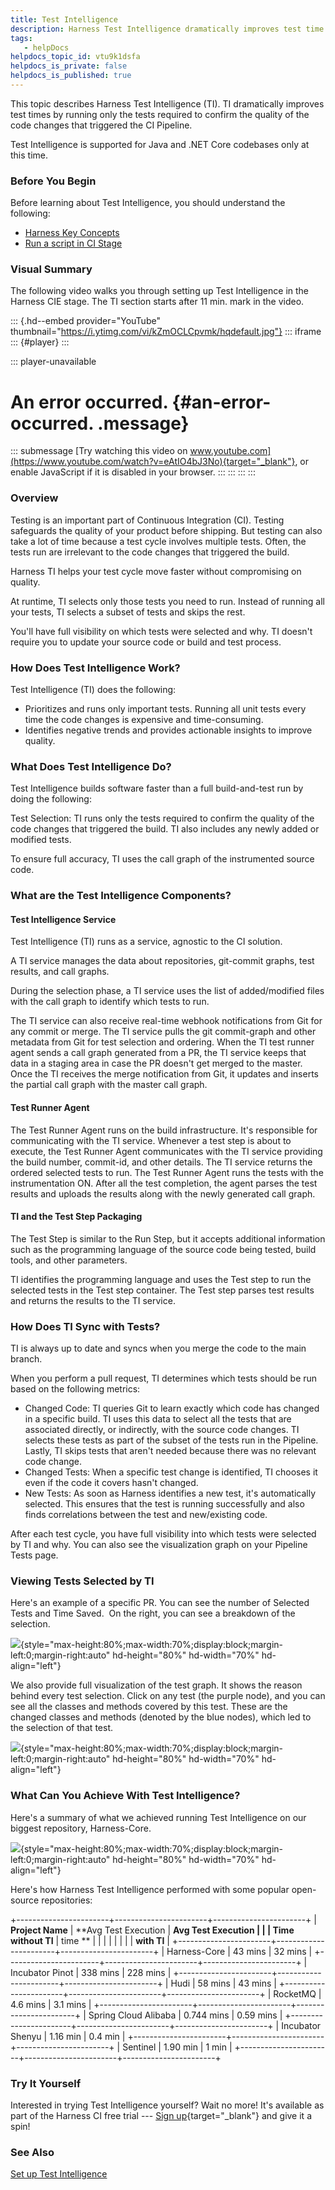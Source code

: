 ```yaml
---
title: Test Intelligence
description: Harness Test Intelligence dramatically improves test time by running only those tests required to confirm the quality of the code changes which triggered the build
tags: 
   - helpDocs
helpdocs_topic_id: vtu9k1dsfa
helpdocs_is_private: false
helpdocs_is_published: true
---
```


This topic describes Harness Test Intelligence (TI). TI dramatically
improves test times by running only the tests required to confirm the
quality of the code changes that triggered the CI Pipeline.

Test Intelligence is supported for Java and .NET Core codebases only at
this time.

### Before You Begin

Before learning about Test Intelligence, you should understand the
following:

-   [Harness Key
    Concepts](https://ngdocs.harness.io/article/hv2758ro4e-learn-harness-key-concepts)
-   [Run a script in CI
    Stage](../run-ci-scripts/run-a-script-in-a-ci-stage.md)

### Visual Summary

The following video walks you through setting up Test Intelligence in
the Harness CIE stage. The TI section starts after 11 min. mark in the
video.

::: {.hd--embed provider="YouTube" thumbnail="https://i.ytimg.com/vi/kZmOCLCpvmk/hqdefault.jpg"}
::: iframe
::: {#player}
:::

::: player-unavailable
# An error occurred. {#an-error-occurred. .message}

::: submessage
[Try watching this video on
www.youtube.com](https://www.youtube.com/watch?v=eAtIO4bJ3No){target="_blank"},
or enable JavaScript if it is disabled in your browser.
:::
:::
:::
:::

### Overview

Testing is an important part of Continuous Integration (CI). Testing
safeguards the quality of your product before shipping. But testing can
also take a lot of time because a test cycle involves multiple tests.
Often, the tests run are irrelevant to the code changes that triggered
the build.

Harness TI helps your test cycle move faster without compromising on
quality. 

At runtime, TI selects only those tests you need to run. Instead of
running all your tests, TI selects a subset of tests and skips the
rest. 

You\'ll have full visibility on which tests were selected and why. TI
doesn't require you to update your source code or build and test
process.

### How Does Test Intelligence Work?

Test Intelligence (TI) does the following:

-   Prioritizes and runs only important tests. Running all unit tests
    every time the code changes is expensive and time-consuming.
-   Identifies negative trends and provides actionable insights to
    improve quality. 

### What Does Test Intelligence Do?

Test Intelligence builds software faster than a full build-and-test run
by doing the following:

Test Selection: TI runs only the tests required to confirm the quality
of the code changes that triggered the build. TI also includes any newly
added or modified tests.

To ensure full accuracy, TI uses the call graph of the instrumented
source code. 

### What are the Test Intelligence Components?

#### Test Intelligence Service

Test Intelligence (TI) runs as a service, agnostic to the CI solution. 

A TI service manages the data about repositories, git-commit graphs,
test results, and call graphs. 

During the selection phase, a TI service uses the list of added/modified
files with the call graph to identify which tests to run.

The TI service can also receive real-time webhook notifications from Git
for any commit or merge. The TI service pulls the git commit-graph and
other metadata from Git for test selection and ordering. When the TI
test runner agent sends a call graph generated from a PR, the TI service
keeps that data in a staging area in case the PR doesn't get merged to
the master. Once the TI receives the merge notification from Git, it
updates and inserts the partial call graph with the master call graph.

#### Test Runner Agent

The Test Runner Agent runs on the build infrastructure. It\'s
responsible for communicating with the TI service. Whenever a test step
is about to execute, the Test Runner Agent communicates with the TI
service providing the build number, commit-id, and other details. The TI
service returns the ordered selected tests to run. The Test Runner Agent
runs the tests with the instrumentation ON. After all the test
completion, the agent parses the test results and uploads the results
along with the newly generated call graph.

#### TI and the Test Step Packaging

The Test Step is similar to the Run Step, but it accepts additional
information such as the programming language of the source code being
tested, build tools, and other parameters. 

TI identifies the programming language and uses the Test step to run the
selected tests in the Test step container. The Test step parses test
results and returns the results to the TI service.

### How Does TI Sync with Tests?

TI is always up to date and syncs when you merge the code to the main
branch.

When you perform a pull request, TI determines which tests should be run
based on the following metrics:

-   Changed Code: TI queries Git to learn exactly which code has changed
    in a specific build. TI uses this data to select all the tests that
    are associated directly, or indirectly, with the source code
    changes. TI selects these tests as part of the subset of the tests
    run in the Pipeline. Lastly, TI skips tests that aren\'t needed
    because there was no relevant code change.
-   Changed Tests: When a specific test change is identified, TI chooses
    it even if the code it covers hasn\'t changed.
-   New Tests: As soon as Harness identifies a new test,
    it\'s automatically selected. This ensures that the test is running
    successfully and also finds correlations between the test and
    new/existing code.

After each test cycle, you have full visibility into which tests were
selected by TI and why. You can also see the visualization graph on your
Pipeline Tests page.

### Viewing Tests Selected by TI

Here\'s an example of a specific PR. You can see the number of Selected
Tests and Time Saved.  On the right, you can see a breakdown of the
selection. 

![](https://files.helpdocs.io/i5nl071jo5/articles/vtu9k1dsfa/1630596895878/ti-desc.png){style="max-height:80%;max-width:70%;display:block;margin-left:0;margin-right:auto"
hd-height="80%" hd-width="70%" hd-align="left"}

We also provide full visualization of the test graph. It shows the
reason behind every test selection. Click on any test (the purple node),
and you can see all the classes and methods covered by this test. These
are the changed classes and methods (denoted by the blue nodes), which
led to the selection of that test.

![](https://files.helpdocs.io/i5nl071jo5/articles/vtu9k1dsfa/1630477676163/98-xp-7-u-6-ocyq-688-smq-znjtui-ib-20-u-7-b-2-t-w-pox-ibyt-yvyjo-2-p-sbacz-m-4-uqz-avguz-bervc-1-ukpfhgqd-qbhhd-slh-dl-lx-7-cjqzdz-i-met-kp-66-q-y-j-2-hnkb-s-131-f-8-vyhk-uxq-c-8-mmfw-8-c-s-0){style="max-height:80%;max-width:70%;display:block;margin-left:0;margin-right:auto"
hd-height="80%" hd-width="70%" hd-align="left"}

### What Can You Achieve With Test Intelligence?

Here's a summary of what we achieved running Test Intelligence on our
biggest repository, Harness-Core.

![](https://files.helpdocs.io/i5nl071jo5/articles/vtu9k1dsfa/1630477664781/cb-ot-pg-04-ovrt-ie-1-ok-jdu-olse-jc-4-q-ti-7-iqn-rf-2-s-oazst-hsvv-d-1-z-7-q-fdbpv-3-rz-25-i-9-jfzs-c-8-dha-rye-xc-mo-ipzz-vv-zv-a-8-q-c-ysv-r-y-1-m-ulr-4-y-ync-45-i-1-o-89-u-8-dv-n-6-w-29-nhwg-6-y-s-0){style="max-height:80%;max-width:70%;display:block;margin-left:0;margin-right:auto"
hd-height="80%" hd-width="70%" hd-align="left"}

Here's how Harness Test Intelligence performed with some popular
open-source repositories:

+-----------------------+-----------------------+-----------------------+
| **Project Name**      | **Avg Test Execution  | **Avg Test Execution  |
|                       | Time without TI**     | time **               |
|                       |                       |                       |
|                       |                       | **with TI**           |
+-----------------------+-----------------------+-----------------------+
| Harness-Core          | 43 mins               | 32 mins               |
+-----------------------+-----------------------+-----------------------+
| Incubator Pinot       | 338 mins              | 228 mins              |
+-----------------------+-----------------------+-----------------------+
| Hudi                  | 58 mins               | 43 mins               |
+-----------------------+-----------------------+-----------------------+
| RocketMQ              | 4.6 mins              | 3.1 mins              |
+-----------------------+-----------------------+-----------------------+
| Spring Cloud Alibaba  | 0.744 mins            | 0.59 mins             |
+-----------------------+-----------------------+-----------------------+
| Incubator Shenyu      | 1.16 min              | 0.4 min               |
+-----------------------+-----------------------+-----------------------+
| Sentinel              | 1.90 min              | 1 min                 |
+-----------------------+-----------------------+-----------------------+

### Try It Yourself

Interested in trying Test Intelligence yourself? Wait no more! It\'s
available as part of the Harness CI free trial --- [Sign
up](https://harness.io/pricing/){target="_blank"} and give it a spin! 

### See Also

[Set up Test Intelligence](https://ngdocs.harness.io/article/428cs02e6u)
